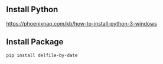 ## Install Python

https://phoenixnap.com/kb/how-to-install-python-3-windows

## Install Package

```
pip install delfile-by-date
```
